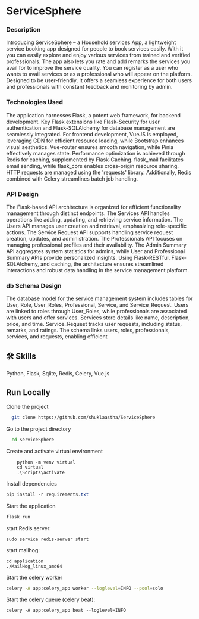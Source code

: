 
# ServiceSphere

### Description 
Introducing ServiceSphere – a Household services App, a lightweight service booking app  designed for people to book services easily. With it you can easily explore and enjoy various  services from trained and verified professionals. The app also lets you rate and add remarks  the services you avail for to improve the service quality.  You can register as a user who wants to avail services or as a professional who will appear  on the platform.  Designed to be user-friendly, It offers a seamless experience for both users and  professionals with constant feedback and monitoring by admin. 

### Technologies Used 
The application harnesses Flask, a potent web framework, for backend development. Key  Flask extensions like Flask-Security for user authentication and Flask-SQLAlchemy for  database management are seamlessly integrated. For frontend development, VueJS is  employed, leveraging CDN for efficient resource loading, while Bootstrap enhances visual  aesthetics. Vue-router ensures smooth navigation, while Pinia effectively manages state.  Performance optimization is achieved through Redis for caching, supplemented by  Flask-Caching. flask_mail facilitates email sending, while flask_cors enables cross-origin  resource sharing. HTTP requests are managed using the 'requests' library. Additionally,  Redis combined with Celery streamlines batch job handling. 

### API Design 
 The Flask-based API architecture is organized for efficient functionality management through  distinct endpoints. The  Services API  handles operations  like adding, updating, and retrieving  service information. The  Users API  manages user creation  and retrieval, emphasizing  role-specific actions. The  Service Request API  supports  handling service request creation,  updates, and administration. The  Professionals API  focuses on managing professional  profiles and their availability. The  Admin Summary  API  aggregates system statistics for  admins, while  User and Professional Summary APIs  provide  personalized insights. Using  Flask-RESTful, Flask-SQLAlchemy, and caching, the architecture ensures streamlined  interactions and robust data handling in the service management platform. 

### db Schema Design 
The database model for the service management system includes tables for User, Role,  User_Roles, Professional, Service, and Service_Request. Users are linked to roles through  User_Roles, while professionals are associated with users and offer services. Services  store details like name, description, price, and time. Service_Request tracks user requests,  including status, remarks, and ratings.  The schema links users, roles, professionals, services, and requests, enabling efficient 



## 🛠 Skills
Python, Flask, Sqlite, Redis, Celery, Vue.js


## Run Locally

Clone the project

```bash
  git clone https://github.com/shuklaastha/ServiceSphere
```

Go to the project directory

```bash
  cd ServiceSphere
```

Create and activate virtual environment
```poweshell
    python -m venv virtual
    cd virtual
    .\Scripts\activate
```

Install dependencies
```powershell
pip install -r requirements.txt
```

Start the application

```bash
flask run
```

start Redis server:
```
sudo service redis-server start
```

start mailhog:
```
cd application
./MailHog_linux_amd64
```

Start the celery worker 

```bash
celery -A app:celery_app worker --loglevel=INFO --pool=solo
```

Start the celery queue (celery beat):

```
celery -A app:celery_app beat --loglevel=INFO
```



